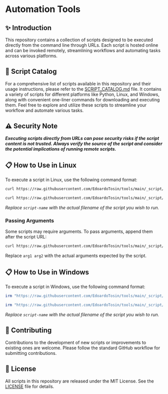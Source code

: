 # Automation Tools

## :sparkles: Introduction

This repository contains a collection of scripts designed to be executed directly from the command line through URLs. Each script is hosted online and can be invoked remotely, streamlining workflows and automating tasks across various platforms.

## :notebook: Script Catalog

For a comprehensive list of scripts available in this repository and their usage instructions, please refer to the [SCRIPT_CATALOG.md](SCRIPT_CATALOG.md) file. It contains a variety of scripts for different platforms like Python, Linux, and Windows, along with convenient one-liner commands for downloading and executing them. Feel free to explore and utilize these scripts to streamline your workflow and automate various tasks.

## :warning: Security Note

***Executing scripts directly from URLs can pose security risks if the script content is not trusted. Always verify the source of the script and consider the potential implications of running remote scripts.***

## :clipboard: How to Use in Linux

To execute a script in Linux, use the following command format:

```sh
curl https://raw.githubusercontent.com/EdoardoTosin/tools/main/_script/script-name.sh | sh
```

```sh
curl https://raw.githubusercontent.com/EdoardoTosin/tools/main/_script/script-name.py | python
```

*Replace `script-name` with the actual filename of the script you wish to run.*

### Passing Arguments

Some scripts may require arguments. To pass arguments, append them after the script URL:

```sh
curl https://raw.githubusercontent.com/EdoardoTosin/tools/main/_script/script-name.sh | sh -s -- arg1 arg2
```

Replace `arg1 arg2` with the actual arguments expected by the script.

## :clipboard: How to Use in Windows

To execute a script in Windows, use the following command format:

```powershell
irm "https://raw.githubusercontent.com/EdoardoTosin/tools/main/_script/script-name.ps1" | iex
```

```powershell
irm "https://raw.githubusercontent.com/EdoardoTosin/tools/main/_script/script-name.py" | python
```

*Replace `script-name` with the actual filename of the script you wish to run.*

## :busts_in_silhouette: Contributing

Contributions to the development of new scripts or improvements to existing ones are welcome. Please follow the standard GitHub workflow for submitting contributions.

## :page_facing_up: License

All scripts in this repository are released under the MIT License. See the [LICENSE](LICENSE) file for details.
